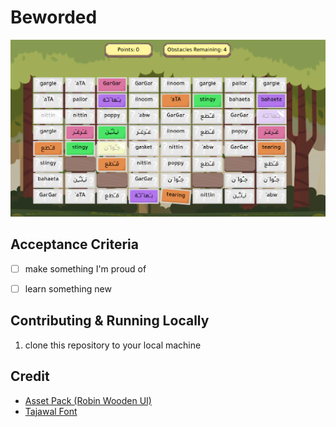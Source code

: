 # Beworded

![Screenshot of Beworded](/doc/img/project.png)

## Acceptance Criteria

- [ ] make something I'm proud of
- [ ] learn something new


## Contributing & Running Locally

1. clone this repository to your local machine


## Credit

- [Asset Pack (Robin Wooden UI)](https://prinbles.itch.io/robin)
- [Tajawal Font](https://fonts.google.com/specimen/Tajawal)